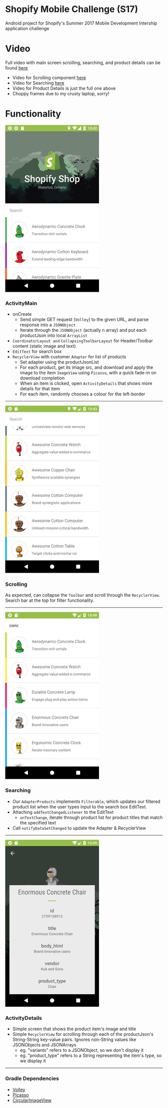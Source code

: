 # Shopify Mobile Challenge (S17)

Android project for Shopify's Summer 2017 Mobile Development Intership application challenge

# Video

Full video with main screen scrolling, searching, and product details can be found [here](https://drive.google.com/open?id=1hALNGQiyc6Rm7Xw2jGx4R4dVgZXJqij8)

* Video for Scrolling component [here](https://drive.google.com/open?id=1huLua4EEMxnulAOdrRYvUJnNx_yDmOOV)
* Video for Searching [here](https://drive.google.com/open?id=1lz5x2kFamqzq6k2mGw27br9o41565BxV)
* Video for Product Details is just the full one above
* Choppy frames due to my crusty laptop, sorry!

# Functionality

<img src="https://github.com/ethansq/s17-shopify-mobile-challenge/blob/master/screens/1_main.png?raw=true" width="300">

### ActivityMain

* onCreate
  * Send simple GET request (`Volley`) to the given URL, and parse response into a `JSONObject`
  * Iterate through the `JSONObject` (actually n array) and put each productJson into local `ArrayList`
* `CoordinatorLayout and` `CollapsingToolbarLayout` for Header/Toolbar content (static image and text)
* `EditText` for search box
* `RecyclerView` with customer `Adapter` for list of products
  * Set adapter using the productJsonList
  * For each product, get its image src, and download and apply the image to the item `ImageView` using `Picasso`, with a quick fade-in on download completion
  * When an item is clicked, open `ActivityDetails` that shows more details for that item
  * For each item, randomly chooses a colour for the left-border

<hr/>

<img src="https://github.com/ethansq/s17-shopify-mobile-challenge/blob/master/screens/2_scroll.png?raw=true" width="300">

### Scrolling

As expected, can collapse the `Toolbar` and scroll through the `RecyclerView`. Search bar at the top for filter functionality.

<hr/>

<img src="https://github.com/ethansq/s17-shopify-mobile-challenge/blob/master/screens/3_search.png?raw=true" width="300">

### Searching

* Our `AdapterProducts` implements `Filterable`, which updates our filtered product list when the user types input to the search box EditText.
* Attaching `addTextChangedListener` to the EditText
  * `onTextChange`, iterate through product list for product titles that match the specified text
* Call `notifyDataSetChanged` to update the Adapter & RecyclerView

<hr/>

<img src="https://github.com/ethansq/s17-shopify-mobile-challenge/blob/master/screens/4_details.png?raw=true" width="300">

### ActivityDetails

* Simple screen that shows the product item's image and title
* Simple `RecyclerView` for scrolling through each of the productJson's String-String key-value pairs. Ignores non-String values like JSONObjects and JSONArrays
  * eg. "variants" refers to a JSONObject, so we don't display it
  * eg. "product_type" refers to a String representing the item's type, so we display it
  
 <hr/>
  
 ### Gradle Dependencies

 * [Volley](https://developer.android.com/training/volley/index.html)
 * [Picasso](https://github.com/square/picasso)
 * [CircularImageView](https://github.com/hdodenhof/CircleImageView)

